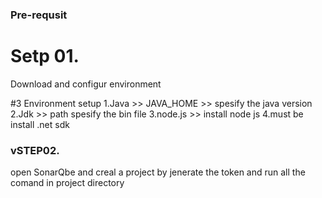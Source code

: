 ### Pre-requsit
# Setp 01.

Download and configur environment

#3 Environment setup
1.Java >> JAVA_HOME >> spesify the java version
2.Jdk  >> path spesify the bin file
3.node.js >> install node js
4.must be install .net sdk


### vSTEP02.
open SonarQbe and creal a project by jenerate the token and run all the comand in project directory

